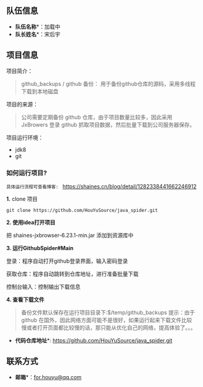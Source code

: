 ## 队伍信息

* **队伍名称***：加载中
* **队长姓名***：宋后宇


## 项目信息

项目简介：
> github_backups / github 备份： 用于备份github仓库的源码，采用多线程下载到本地磁盘

项目的来源：
> 公司需要定期备份 github 仓库，由于项目数量比较多，因此采用 JxBrowers 登录 github 抓取项目数据，然后批量下载到公司服务器保存。

项目运行环境：
* jdk8
* git


### 如何运行项目?

`具体运行流程可查看博客: ` https://shaines.cn/blog/detail/1282338441662246912

**1.** clone 项目 

```
git clone https://github.com/HouYuSource/java_spider.git
```

**2. 使用idea打开项目**

把 shaines-jxbrowser-6.23.1-min.jar 添加到资源库中

**3. 运行GithubSpider#Main**

登录：程序自动打开github登录界面，输入密码登录

获取仓库：程序自动跳转到仓库地址，进行准备批量下载

控制台输入：控制输出下载信息

**4. 查看下载文件**

> 备份文件默认保存在运行项目目录下:$/temp/github_backups
> 提示：由于 github 在国外，因此网络方面可能不是很好，如果运行起来下载文件比较慢或者打开页面都比较慢的话，那只能从优化自己的网络，提高体验了。。。

* **代码仓库地址***: https://github.com/HouYuSource/java_spider.git

## 联系方式


* **邮箱***：for.houyu@qq.com


